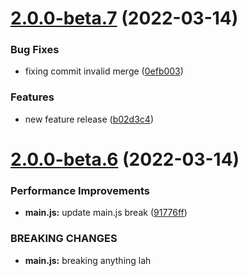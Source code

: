 # [2.0.0-beta.7](https://github.com/devetek/nodejs-github-action/compare/v2.0.0-beta.6...v2.0.0-beta.7) (2022-03-14)


### Bug Fixes

* fixing commit invalid merge ([0efb003](https://github.com/devetek/nodejs-github-action/commit/0efb00321db11b1006d804f7678aa6a6f749a9c1))


### Features

* new feature release ([b02d3c4](https://github.com/devetek/nodejs-github-action/commit/b02d3c4d20f26332cb90a6d8f5446dd587ff1af6))

# [2.0.0-beta.6](https://github.com/devetek/nodejs-github-action/compare/v2.0.0-beta.5...v2.0.0-beta.6) (2022-03-14)


### Performance Improvements

* **main.js:** update main.js break ([91776ff](https://github.com/devetek/nodejs-github-action/commit/91776ffaaa3690b2fdc76f2fe4e806ae73fb6513))


### BREAKING CHANGES

* **main.js:** breaking anything lah

